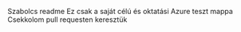 Szabolcs readme
Ez csak a saját célú és oktatási Azure teszt mappa
Csekkolom pull requesten keresztük
